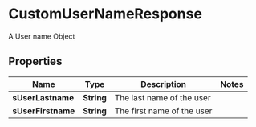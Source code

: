 

# CustomUserNameResponse

A User name Object

## Properties

| Name | Type | Description | Notes |
|------------ | ------------- | ------------- | -------------|
|**sUserLastname** | **String** | The last name of the user |  |
|**sUserFirstname** | **String** | The first name of the user |  |



